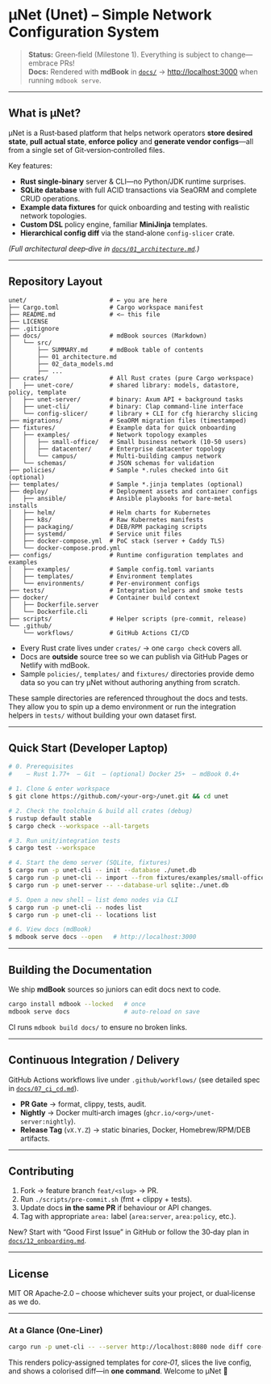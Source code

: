 # μNet (Unet) – Simple Network Configuration System

> **Status:** Green‑field (Milestone 1).  Everything is subject to change—embrace PRs!\
> **Docs:** Rendered with **mdBook** in [`docs/`](docs/) → [http://localhost:3000](http://localhost:3000) when running `mdbook serve`.

---

## What is μNet?

μNet is a Rust‑based platform that helps network operators **store desired state**, **pull actual state**, **enforce policy** and **generate vendor configs**—all from a single set of Git‑version‑controlled files.

Key features:

- **Rust single‑binary** server & CLI—no Python/JDK runtime surprises.
- **SQLite database** with full ACID transactions via SeaORM and complete CRUD operations.
- **Example data fixtures** for quick onboarding and testing with realistic network topologies.
- **Custom DSL** policy engine, familiar **MiniJinja** templates.
- **Hierarchical config diff** via the stand‑alone `config‑slicer` crate.

*(Full architectural deep‑dive in *[*`docs/01_architecture.md`*](docs/src/01_architecture.md)*.)*

---

## Repository Layout

```text
unet/                       # ← you are here
├── Cargo.toml              # Cargo workspace manifest
├── README.md               # <— this file
├── LICENSE
├── .gitignore
├── docs/                   # mdBook sources (Markdown)
│   └── src/
│       ├── SUMMARY.md      # mdBook table of contents
│       ├── 01_architecture.md
│       ├── 02_data_models.md
│       ├── ...
├── crates/                 # All Rust crates (pure Cargo workspace)
│   ├── unet-core/          # shared library: models, datastore, policy, template
│   ├── unet-server/        # binary: Axum API + background tasks
│   ├── unet-cli/           # binary: Clap command‑line interface
│   └── config-slicer/      # library + CLI for cfg hierarchy slicing
├── migrations/             # SeaORM migration files (timestamped)
├── fixtures/               # Example data for quick onboarding
│   ├── examples/           # Network topology examples
│   │   ├── small-office/   # Small business network (10-50 users)
│   │   ├── datacenter/     # Enterprise datacenter topology
│   │   └── campus/         # Multi-building campus network
│   └── schemas/            # JSON schemas for validation
├── policies/               # Sample *.rules checked into Git (optional)
├── templates/              # Sample *.jinja templates (optional)
├── deploy/                 # Deployment assets and container configs
│   ├── ansible/            # Ansible playbooks for bare‑metal installs
│   ├── helm/               # Helm charts for Kubernetes
│   ├── k8s/                # Raw Kubernetes manifests
│   ├── packaging/          # DEB/RPM packaging scripts
│   ├── systemd/            # Service unit files
│   ├── docker-compose.yml  # PoC stack (server + Caddy TLS)
│   └── docker-compose.prod.yml
├── configs/                # Runtime configuration templates and examples
│   ├── examples/           # Sample config.toml variants
│   ├── templates/          # Environment templates
│   └── environments/       # Per-environment configs
├── tests/                  # Integration helpers and smoke tests
├── docker/                 # Container build context
│   ├── Dockerfile.server
│   └── Dockerfile.cli
├── scripts/                # Helper scripts (pre‑commit, release)
└── .github/
    └── workflows/          # GitHub Actions CI/CD
```

- Every Rust crate lives under `crates/` → one `cargo check` covers all.
- Docs are **outside** source tree so we can publish via GitHub Pages or Netlify with mdBook.
- Sample `policies/`, `templates/` and `fixtures/` directories provide demo data so you can try μNet without authoring anything from scratch.

These sample directories are referenced throughout the docs and tests. They allow you to spin up a demo environment or run the integration helpers in `tests/` without building your own dataset first.

---

## Quick Start (Developer Laptop)

```bash
# 0. Prerequisites
#    – Rust 1.77+  – Git  – (optional) Docker 25+  – mdBook 0.4+

# 1. Clone & enter workspace
$ git clone https://github.com/<your‑org>/unet.git && cd unet

# 2. Check the toolchain & build all crates (debug)
$ rustup default stable
$ cargo check --workspace --all-targets

# 3. Run unit/integration tests
$ cargo test --workspace

# 4. Start the demo server (SQLite, fixtures)
$ cargo run -p unet-cli -- init --database ./unet.db
$ cargo run -p unet-cli -- import --from fixtures/examples/small-office/
$ cargo run -p unet-server -- --database-url sqlite:./unet.db

# 5. Open a new shell – list demo nodes via CLI
$ cargo run -p unet-cli -- nodes list
$ cargo run -p unet-cli -- locations list

# 6. View docs (mdBook)
$ mdbook serve docs --open   # http://localhost:3000
```

---

## Building the Documentation

We ship **mdBook** sources so juniors can edit docs next to code.

```bash
cargo install mdbook --locked   # once
mdbook serve docs               # auto‑reload on save
```

CI runs `mdbook build docs/` to ensure no broken links.

---

## Continuous Integration / Delivery

GitHub Actions workflows live under `.github/workflows/` (see detailed spec in [`docs/07_ci_cd.md`](docs/src/07_ci_cd.md)).

- **PR Gate** → format, clippy, tests, audit.
- **Nightly** → Docker multi‑arch images (`ghcr.io/<org>/unet-server:nightly`).
- **Release Tag** (`vX.Y.Z`) → static binaries, Docker, Homebrew/RPM/DEB artifacts.

---

## Contributing

1. Fork → feature branch `feat/<slug>` → PR.
2. Run `./scripts/pre-commit.sh` (fmt + clippy + tests).
3. Update docs **in the same PR** if behaviour or API changes.
4. Tag with appropriate `area:` label (`area:server`, `area:policy`, etc.).

New?  Start with “Good First Issue” in GitHub or follow the 30‑day plan in [`docs/12_onboarding.md`](docs/src/12_onboarding.md).

---

## License

MIT OR Apache‑2.0 – choose whichever suits your project, or dual‑license as we do.

---

### At a Glance (One‑Liner)

```bash
cargo run -p unet-cli -- --server http://localhost:8080 node diff core‑01 -o live.conf
```

This renders policy‑assigned templates for *core‑01*, slices the live config, and shows a colorised diff—in **one command**. Welcome to μNet 🚀
